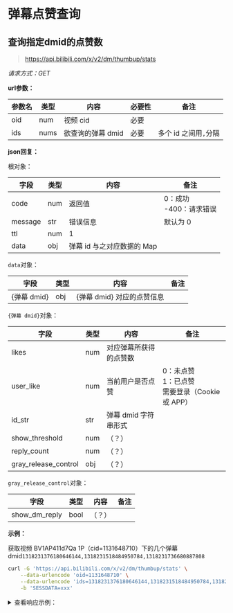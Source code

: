 # 弹幕点赞查询

## 查询指定dmid的点赞数

> https://api.bilibili.com/x/v2/dm/thumbup/stats

*请求方式：GET*

**url参数：**

| 参数名 | 类型 | 内容              | 必要性 | 备注                  |
| ------ | ---- | ----------------- | ------ | --------------------- |
| oid    | num  | 视频 cid          | 必要   |                       |
| ids    | nums | 欲查询的弹幕 dmid | 必要   | 多个 id 之间用`,`分隔 |

**json回复：**

根对象：

| 字段    | 类型 | 内容                       | 备注                        |
| ------- | ---- | -------------------------- | --------------------------- |
| code    | num  | 返回值                     | 0：成功<br />-400：请求错误 |
| message | str  | 错误信息                   | 默认为 0                    |
| ttl     | num  | 1                          |                             |
| data    | obj  | 弹幕 id 与之对应数据的 Map |                             |

`data`对象：

| 字段        | 类型 | 内容                       | 备注 |
| ----------- | ---- | -------------------------- | ---- |
| {弹幕 dmid} | obj  | {弹幕 dmid} 对应的点赞信息 |      |

`{弹幕 dmid}`对象：

| 字段                 | 类型 | 内容                   | 备注                                                    |
| -------------------- | ---- | ---------------------- | ------------------------------------------------------- |
| likes                | num  | 对应弹幕所获得的点赞数 |                                                         |
| user_like            | num  | 当前用户是否点赞       | 0：未点赞<br />1：已点赞<br />需要登录（Cookie 或 APP） |
| id_str               | str  | 弹幕 dmid 字符串形式   |                                                         |
| show_threshold       | num  | （？）                 |                                                         |
| reply_count          | num  | （？）                 |                                                         |
| gray_release_control | obj  | （？）                 |                                                         |

`gray_release_control`对象：

| 字段          | 类型 | 内容   | 备注 |
| ------------- | ---- | ------ | ---- |
| show_dm_reply | bool | （？） |      |

**示例：**

获取视频 BV1AP411d7Qa 1P（cid=1131648710）下的几个弹幕 dmid`1318231376180646144,1318231518484950784,1318231736680887808`

```bash
curl -G 'https://api.bilibili.com/x/v2/dm/thumbup/stats' \
	--data-urlencode 'oid=1131648710' \
	--data-urlencode 'ids=1318231376180646144,1318231518484950784,1318231736680887808' \
	-b 'SESSDATA=xxx'
```

<details>
<summary>查看响应示例：</summary>

```json
{
    "code": 0,
    "message": "0",
    "ttl": 1,
    "data": {
        "1318231376180646144": {
            "likes": 0,
            "user_like": 0,
            "id_str": "1318231376180646144",
            "show_threshold": 10,
            "reply_count": 0,
            "gray_release_control": {
                "show_dm_reply": false
            }
        },
        "1318231518484950784": {
            "likes": 0,
            "user_like": 0,
            "id_str": "1318231518484950784",
            "show_threshold": 10,
            "reply_count": 0,
            "gray_release_control": {
                "show_dm_reply": false
            }
        },
        "1318231736680887808": {
            "likes": 0,
            "user_like": 0,
            "id_str": "1318231736680887808",
            "show_threshold": 10,
            "reply_count": 0,
            "gray_release_control": {
                "show_dm_reply": false
            }
        }
    }
}
```

</details>
